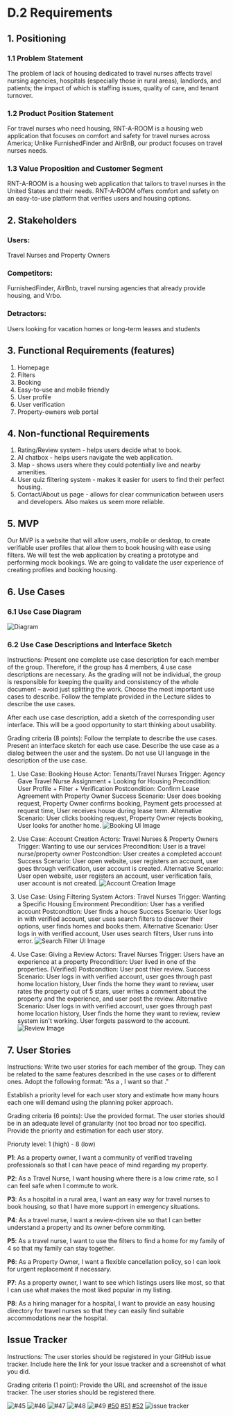 # D.2 Requirements

## 1. Positioning

### 1.1 Problem Statement
The problem of lack of housing dedicated to travel nurses affects travel nursing agencies, hospitals (especially those in rural areas), landlords, and patients; the impact of which is staffing issues, quality of care, and tenant turnover.

### 1.2 Product Position Statement
For travel nurses who need housing, RNT-A-ROOM is a housing web application that focuses on comfort and safety for travel nurses across America; Unlike FurnishedFinder and AirBnB, our product focuses on travel nurses needs.

### 1.3 Value Proposition and Customer Segment
RNT-A-ROOM is a housing web application that tailors to travel nurses in the United States and their needs. RNT-A-ROOM offers comfort and safety on an easy-to-use platform that verifies users and housing options.

## 2. Stakeholders
### Users:
Travel Nurses and Property Owners
### Competitors:
FurnishedFinder, AirBnb, travel nursing agencies that already provide housing, and Vrbo.
### Detractors:
Users looking for vacation homes or long-term leases and students

## 3. Functional Requirements (features)
1. Homepage
1. Filters
1. Booking
1. Easy-to-use and mobile friendly
1. User profile
1. User verification
1. Property-owners web portal

## 4. Non-functional Requirements
1. Rating/Review system - helps users decide what to book.
1. AI chatbox - helps users navigate the web application.
1. Map - shows users where they could potentially live and nearby amenities.
1. User quiz filtering system - makes it easier for users to find their perfect housing.
1. Contact/About us page - allows for clear communication between users and developers. Also makes us seem more reliable.

## 5. MVP
Our MVP is a website that will allow users, mobile or desktop, to create verifiable user profiles that allow them to book housing with ease using filters.
We will test the web application by creating a prototype and performing mock bookings.
We are going to validate the user experience of creating profiles and booking housing.

## 6. Use Cases

### 6.1 Use Case Diagram
![Diagram](https://github.com/cl2493/cs386/blob/ca3db48c8bd30389e2949889de6fe3cd192b956d/d2.drawio.png)


### 6.2 Use Case Descriptions and Interface Sketch
Instructions:
Present one complete use case description for each member of the group. Therefore, if the group has 4 members, 4 use case descriptions are necessary. As the grading will not be individual, the group is responsible for keeping the quality and consistency of the whole document – avoid just splitting the work. Choose the most important use cases to describe. Follow the template provided in the Lecture slides to describe the use cases.

After each use case description, add a sketch of the corresponding user interface. This will be a good opportunity to start thinking about usability. 

Grading criteria (8 points): Follow the template to describe the use cases. Present an interface sketch for each use case. Describe the use case as a dialog between the user and the system. Do not use UI language in the description of the use case.

1. Use Case: Booking House
Actor: Tenants/Travel Nurses
Trigger: Agency Gave Travel Nurse Assignment + Looking for Housing
Precondition: User Profile + Filter + Verification
Postcondition: Confirm Lease Agreement with Property Owner
Success Scenario: User does booking request, Property Owner confirms booking, Payment gets processed at request time, User receives house during lease term.
Alternative Scenario: User clicks booking request, Property Owner rejects booking, User looks for another home.
![Booking UI Image](https://github.com/cl2493/cs386/blob/e39588949ebd99fe0d5a3197931da5a004eac618/BookingD2.png)

1. Use Case: Account Creation
Actors: Travel Nurses & Property Owners
Trigger: Wanting to use our services
Precondition: User is a travel nurse/property owner
Postcondtion: User creates a completed account
Success Scenario: User open website, user registers an account, user goes through verification, user account is created.
Alternative Scenario: User open website, user registers an account, user verification fails, user account is not created.
![Account Creation Image](https://github.com/cl2493/cs386/blob/b45679a254452b5e41296e52ce8ab23b0720d672/use%20case.drawio%20(1).png)

1. Use Case: Using Filtering System
Actors: Travel Nurses
Trigger: Wanting a Specific Housing Environment 
Precondition: User has a verified account
Postcondtion: User finds a house
Success Scenario: User logs in with verified account, user uses search filters to discover their options, user finds homes and books them.
Alternative Scenario: User logs in with verified account, User uses search filters, User runs into error.
![Search Filter UI Image](https://github.com/cl2493/cs386/blob/783daaab8a73ec697236f1c4d07e4fbab1b29d9b/SearchFiltersD2.png)

1. Use Case: Giving a Review
Actors: Travel Nurses
Trigger: Users have an experience at a property
Precondition: User lived in one of the properties. (Verified)
Postcondtion: User post thier review.
Success Scenario: User logs in with verified account, user goes through past home location history, User finds the home they want to review, user rates the property out of 5 stars, user writes a comment about the property and the experience, and user post the review.
Alternative Scenario: User logs in with verified account, user goes through past home location history, User finds the home they want to review, review system isn't working. User forgets password to the account. 
![Review Image](https://github.com/cl2493/cs386/blob/main/Untitled%20Diagram.drawio.png)
## 7. User Stories
Instructions:
Write two user stories for each member of the group. They can be related to the same features described in the use cases or to different ones. Adopt the following format: "As a <ROLE>, I want <SOMETHING> so that <GOAL>." 

Establish a priority level for each user story and estimate how many hours each one will demand using the planning poker approach. 

Grading criteria (6 points): Use the provided format. The user stories should be in an adequate level of granularity (not too broad nor too specific). Provide the priority and estimation for each user story.

Prioruty level: 1 (high) - 8 (low)

**P1**: As a property owner, I want a community of verified traveling professionals so that I can have peace of mind regarding my property.

**P2**: As a Travel Nurse, I want housing where there is a low crime rate, so I can feel safe when I commute to work.

**P3**: As a hospital in a rural area, I want an easy way for travel nurses to book housing, so that I have more support in emergency situations.

**P4**: As a travel nurse, I want a review-driven site so that I can better understand a property and its owner before commiting.

**P5**: As a travel nurse, I want to use the filters to find a home for my family of 4 so that my family can stay together.

**P6**: As a Property Owner, I want a flexible cancellation policy, so I can look for urgent replacement if necessary.

**P7**: As a property owner, I want to see which listings users like most, so that I can use what makes the most liked popular in my listing.

**P8**: As a hiring manager for a hospital, I want to provide an easy housing directory for travel nurses so that they can easily find suitable accommodations near the hospital.



## Issue Tracker
Instructions:
The user stories should be registered in your GitHub issue tracker. Include here the link for your issue tracker and a screenshot of what you did. 

Grading criteria (1 point): Provide the URL and screenshot of the issue tracker. The user stories should be registered there.

![#45](https://github.com/cl2493/cs386/issues/45#issue-2139573905) 
![#46](https://github.com/cl2493/cs386/issues/46#issue-2139574163) 
![#47](https://github.com/cl2493/cs386/issues/47#issue-2139574324) 
![#48](https://github.com/cl2493/cs386/issues/48#issue-2139574376) 
![#49](https://github.com/cl2493/cs386/issues/49#issue-2139574749) 
[#50](https://github.com/cl2493/cs386/issues/50#issue-2139574802) 
[#51](https://github.com/cl2493/cs386/issues/51#issue-2139575065) 
[#52](https://github.com/cl2493/cs386/issues/52#issue-2139575282)
![issue tracker](https://github.com/cl2493/cs386/blob/6677b4d4d73639742407d8fa329a33fa37eb1657/d2_issues.png)
